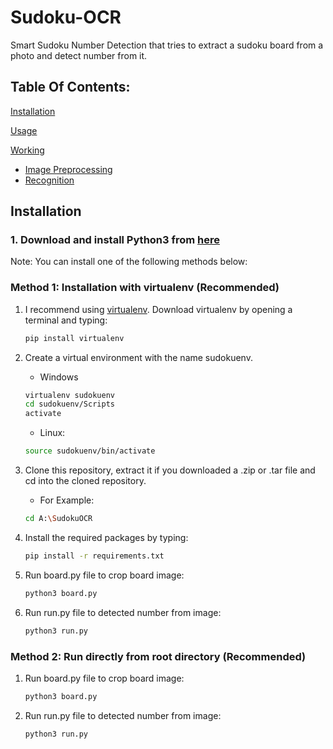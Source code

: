 # Sudoku-OCR

Smart Sudoku Number Detection that tries to extract a sudoku board from a photo and detect number from it.

## Table Of Contents:

[Installation](https://github.com/neeru1207/AI_Sudoku/blob/master/README.md#installation)

[Usage](https://github.com/neeru1207/AI_Sudoku/blob/master/README.md#usage)

[Working](https://github.com/neeru1207/AI_Sudoku/blob/master/README.md#working)

- [Image Preprocessing](https://github.com/neeru1207/AI_Sudoku/blob/master/README.md#image-preprocessing)
- [Recognition](https://github.com/neeru1207/AI_Sudoku/blob/master/README.md#recognition)

## Installation

### 1. Download and install Python3 from [here](https://www.python.org/downloads/)

Note: You can install one of the following methods below:

### Method 1: Installation with virtualenv (Recommended)

1. I recommend using [virtualenv](https://virtualenv.pypa.io/en/latest/). Download virtualenv by opening a terminal and typing:
   ```bash
   pip install virtualenv
   ```
2. Create a virtual environment with the name sudokuenv.

   - Windows

   ```bash
   virtualenv sudokuenv
   cd sudokuenv/Scripts
   activate
   ```

   - Linux:

   ```bash
   source sudokuenv/bin/activate
   ```

3. Clone this repository, extract it if you downloaded a .zip or .tar file and cd into the cloned repository.

   - For Example:

   ```bash
   cd A:\SudokuOCR
   ```

4. Install the required packages by typing:
   ```bash
   pip install -r requirements.txt
   ```
5. Run board.py file to crop board image:
   ```bash
   python3 board.py
   ```
6. Run run.py file to detected number from image:
   ```bash
   python3 run.py
   ```

### Method 2: Run directly from root directory (Recommended)

1. Run board.py file to crop board image:
   ```bash
   python3 board.py
   ```
2. Run run.py file to detected number from image:
   ```bash
   python3 run.py
   ```
